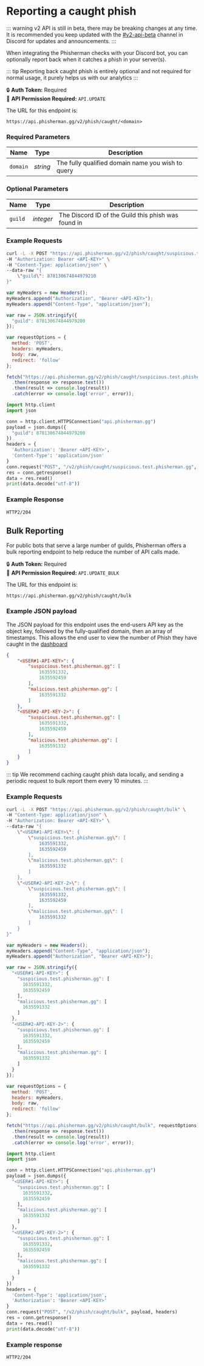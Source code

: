 # Reporting a caught phish <Badge type="warning" text="POST" vertical="middle" /> 

::: warning
v2 API is still in beta, there may be breaking changes at any time. It is recommended you keep updated with the [#v2-api-beta](https://discord.com/channels/878130674844979210/904090622208663632) channel in Discord for updates and announcements.
:::

When integrating the Phisherman checks with your Discord bot, you can optionally report back when it catches a phish in your server(s).

::: tip
Reporting back caught phish is entirely optional and not required for normal usage, it purely helps us with our analytics
:::

:lock: **Auth Token:** Required  
:key: **API Permission Required:** `API.UPDATE`  

The URL for this endpoint is:
```:no-line-numbers
https://api.phisherman.gg/v2/phish/caught/<domain>
```

### Required Parameters
|Name|Type|Description|
|---|---|---|
|`domain`|_string_|The fully qualified domain name you wish to query|

### Optional Parameters
|Name|Type|Description|
|---|---|---|
|`guild`|_integer_|The Discord ID of the Guild this phish was found in|

### Example Requests

<CodeGroup>
  <CodeGroupItem title="CURL">

```bash
curl -L -X POST "https://api.phisherman.gg/v2/phish/caught/suspicious.test.phisherman.gg" \
-H "Authorization: Bearer <API-KEY>" \
-H "Content-Type: application/json" \
--data-raw "{
    \"guild\": 878130674844979210
}"
```

  </CodeGroupItem>

  <CodeGroupItem title="JS">

```js
var myHeaders = new Headers();
myHeaders.append("Authorization", "Bearer <API-KEY>");
myHeaders.append("Content-Type", "application/json");

var raw = JSON.stringify({
  "guild": 878130674844979200
});

var requestOptions = {
  method: 'POST',
  headers: myHeaders,
  body: raw,
  redirect: 'follow'
};

fetch("https://api.phisherman.gg/v2/phish/caught/suspicious.test.phisherman.gg", requestOptions)
  .then(response => response.text())
  .then(result => console.log(result))
  .catch(error => console.log('error', error));
```

  </CodeGroupItem>

  <CodeGroupItem title="Python">

```py
import http.client
import json

conn = http.client.HTTPSConnection("api.phisherman.gg")
payload = json.dumps({
  "guild": 878130674844979200
})
headers = {
  'Authorization': 'Bearer <API-KEY>',
  'Content-Type': 'application/json'
}
conn.request("POST", "/v2/phish/caught/suspicious.test.phisherman.gg", payload, headers)
res = conn.getresponse()
data = res.read()
print(data.decode("utf-8"))
```

  </CodeGroupItem>

</CodeGroup>

### Example Response
```
HTTP2/204
```

## Bulk Reporting

For public bots that serve a large number of guilds, Phisherman offers a bulk reporting endpoint to help reduce the number of API calls made.

:lock: **Auth Token:** Required  
:key: **API Permission Required:** `API.UPDATE_BULK`

The URL for this endpoint is:
```
https://api.phisherman.gg/v2/phish/caught/bulk
```

### Example JSON payload

The JSON payload for this endpoint uses the end-users API key as the object key, followed by the fully-qualified domain, then an array of timestamps. This allows the end user to view the number of Phish they have caught in the [dashboard](https://phisherman.gg/home)
```json
{
    "<USER#1-API-KEY>": {
        "suspicious.test.phisherman.gg": [
            1635591332,
            1635592459
        ],
        "malicious.test.phisherman.gg": [
            1635591332
        ]
    },
    "<USER#2-API-KEY-2>": {
        "suspicious.test.phisherman.gg": [
            1635591332,
            1635592459
        ],
        "malicious.test.phisherman.gg": [
            1635591332
        ]
    }
}
```


::: tip
We recommend caching caught phish data locally, and sending a periodic request to bulk report them every 10 minutes.
:::


### Example Requests
<CodeGroup>
  <CodeGroupItem title="CURL" active>

```bash
curl -L -X POST "https://api.phisherman.gg/v2/phish/caught/bulk" \
-H "Content-Type: application/json" \
-H "Authorization: Bearer <API-KEY>" \
--data-raw "{
    \"<USER#1-API-KEY>\": {
        \"suspicious.test.phisherman.gg\": [
            1635591332,
            1635592459
        ],
        \"malicious.test.phisherman.gg\": [
            1635591332
        ]
    },
    \"<USER#2-API-KEY-2>\": {
        \"suspicious.test.phisherman.gg\": [
            1635591332,
            1635592459
        ],
        \"malicious.test.phisherman.gg\": [
            1635591332
        ]
    }
}"
```

</CodeGroupItem>

  <CodeGroupItem title="JS">

```js
var myHeaders = new Headers();
myHeaders.append("Content-Type", "application/json");
myHeaders.append("Authorization", "Bearer <API-KEY>");

var raw = JSON.stringify({
  "<USER#1-API-KEY>": {
    "suspicious.test.phisherman.gg": [
      1635591332,
      1635592459
    ],
    "malicious.test.phisherman.gg": [
      1635591332
    ]
  },
  "<USER#2-API-KEY-2>": {
    "suspicious.test.phisherman.gg": [
      1635591332,
      1635592459
    ],
    "malicious.test.phisherman.gg": [
      1635591332
    ]
  }
});

var requestOptions = {
  method: 'POST',
  headers: myHeaders,
  body: raw,
  redirect: 'follow'
};

fetch("https://api.phisherman.gg/v2/phish/caught/bulk", requestOptions)
  .then(response => response.text())
  .then(result => console.log(result))
  .catch(error => console.log('error', error));
```

  </CodeGroupItem>

  <CodeGroupItem title="Python">

```py
import http.client
import json

conn = http.client.HTTPSConnection("api.phisherman.gg")
payload = json.dumps({
  "<USER#1-API-KEY>": {
    "suspicious.test.phisherman.gg": [
      1635591332,
      1635592459
    ],
    "malicious.test.phisherman.gg": [
      1635591332
    ]
  },
  "<USER#2-API-KEY-2>": {
    "suspicious.test.phisherman.gg": [
      1635591332,
      1635592459
    ],
    "malicious.test.phisherman.gg": [
      1635591332
    ]
  }
})
headers = {
  'Content-Type': 'application/json',
  'Authorization': 'Bearer <API-KEY>'
}
conn.request("POST", "/v2/phish/caught/bulk", payload, headers)
res = conn.getresponse()
data = res.read()
print(data.decode("utf-8"))
```

  </CodeGroupItem>

</CodeGroup>

### Example response
```
HTTP2/204
```